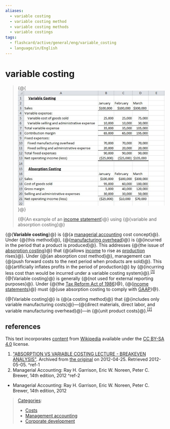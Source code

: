 ```yaml
---
aliases:
  - variable costing
  - variable costing method
  - variable costing methods
  - variable costings
tags:
  - flashcard/active/general/eng/variable_costing
  - language/in/English
---
```


# variable costing

> {@{![An example of an [income statement](income%20statement.md) using variable and absorption costing](../../archives/Wikimedia%20Commons/VariableCostExample.jpg)}@}
>
> {@{An example of an [income statement](income%20statement.md)}@} using {@{variable and absorption costing}@} <!--SR:!2026-03-27,176,310!2026-06-21,248,330!2026-06-15,243,330-->

{@{__Variable costing__}@} is {@{a [managerial accounting](managerial%20accounting.md) cost concept}@}. Under {@{this method}@}, {@{[manufacturing overhead](manufacturing%20overhead.md)}@} is {@{incurred in the period that a product is produced}@}. This addresses {@{the issue of [absorption costing](absorption%20costing.md)}@} that {@{allows [income](income.md) to rise as [production](production%20(economics).md) rises}@}. Under {@{an absorption cost method}@}, management can {@{push forward costs to the next period when products are sold}@}. This {@{artificially inflates profits in the period of production}@} by {@{incurring less cost than would be incurred under a variable costing system}@}.<sup>[\[1\]](#^ref-1)</sup> {@{Variable costing}@} is generally {@{not used for external reporting purposes}@}. Under {@{the [Tax Reform Act of 1986](Tax%20Reform%20Act%20of%201986.md)}@}, {@{[income statements](income%20statement.md)}@} must {@{use absorption costing to comply with [GAAP](generally%20accepted%20accounting%20principles.md)}@}. <!--SR:!2025-10-17,58,310!2026-06-24,251,330!2025-10-17,58,310!2026-06-11,240,330!2026-06-20,247,330!2025-10-17,58,310!2026-06-16,244,330!2026-06-02,232,330!2026-06-22,249,330!2026-06-10,239,330!2026-06-09,238,330!2026-06-17,245,330!2026-06-07,237,330!2026-06-12,241,330!2025-10-17,58,310!2026-06-06,236,330-->

{@{Variable costing}@} is {@{a costing method}@} that {@{includes only variable manufacturing costs}@}—{@{direct materials, direct labor, and variable manufacturing overhead}@}—in {@{unit product costs}@}.<sup>[\[2\]](#^ref-2)</sup> <!--SR:!2026-06-23,250,330!2026-05-28,227,330!2026-05-29,228,330!2026-06-14,242,330!2025-12-13,81,355-->

## references

This text incorporates [content](https://en.wikipedia.org/wiki/variable_costing) from [Wikipedia](Wikipedia.md) available under the [CC BY-SA 4.0](https://creativecommons.org/licenses/by-sa/4.0/) license.

1. ["ABSORPTION VS VARIABLE COSTING LECTURE - BREAKEVEN ANALYSIS"](https://web.archive.org/web/20120425110305/http://www-biz.aum.edu/janheier/ABSORB2020.htm). Archived from [the original](http://www-biz.aum.edu/janheier/ABSORB2020.htm) on 2012-04-25. Retrieved 2012-05-05. <a id="^ref-1"></a>^ref-1
2. Managerial Accounting: Ray H. Garrison, Eric W. Noreen, Peter C. Brewer, 14th edition, 2012 <a id="^ref-2"></a>^ref-2

- Managerial Accounting: Ray H. Garrison, Eric W. Noreen, Peter C. Brewer, 14th edition, 2012

> [Categories](https://en.wikipedia.org/wiki/Help:Category):
>
> - [Costs](https://en.wikipedia.org/wiki/Category:Costs)
> - [Management accounting](https://en.wikipedia.org/wiki/Category:Management%20accounting)
> - [Corporate development](https://en.wikipedia.org/wiki/Category:Corporate%20development)
